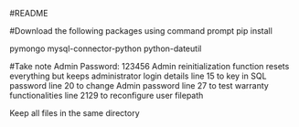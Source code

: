 #README

#Download the following packages using command prompt
pip install

pymongo
mysql-connector-python
python-dateutil


#Take note
Admin Password: 123456
Admin reinitialization function resets everything but keeps administrator login details
line 15 to key in SQL password
line 20 to change Admin password
line 27 to test warranty functionalities
line 2129 to reconfigure user filepath

Keep all files in the same directory
